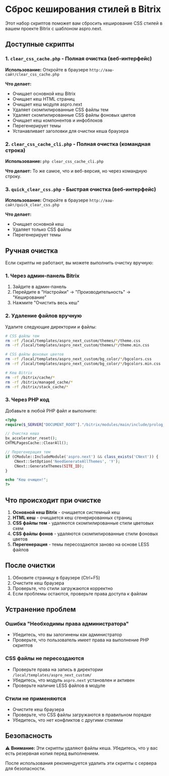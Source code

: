 # Сброс кеширования стилей в Bitrix

Этот набор скриптов поможет вам сбросить кеширование CSS стилей в вашем проекте Bitrix с шаблоном aspro.next.

## Доступные скрипты

### 1. `clear_css_cache.php` - Полная очистка (веб-интерфейс)
**Использование:** Откройте в браузере `http://ваш-сайт/clear_css_cache.php`

**Что делает:**
- Очищает основной кеш Bitrix
- Очищает кеш HTML страниц
- Очищает кеш модуля aspro.next
- Удаляет скомпилированные CSS файлы тем
- Удаляет скомпилированные CSS файлы фоновых цветов
- Очищает кеш компонентов и инфоблоков
- Перегенерирует темы
- Устанавливает заголовки для очистки кеша браузера

### 2. `clear_css_cache_cli.php` - Полная очистка (командная строка)
**Использование:** `php clear_css_cache_cli.php`

**Что делает:** То же самое, что и веб-версия, но через командную строку.

### 3. `quick_clear_css.php` - Быстрая очистка (веб-интерфейс)
**Использование:** Откройте в браузере `http://ваш-сайт/quick_clear_css.php`

**Что делает:**
- Очищает основной кеш
- Удаляет только CSS файлы
- Перегенерирует темы

## Ручная очистка

Если скрипты не работают, вы можете выполнить очистку вручную:

### 1. Через админ-панель Bitrix
1. Зайдите в админ-панель
2. Перейдите в "Настройки" → "Производительность" → "Кеширование"
3. Нажмите "Очистить весь кеш"

### 2. Удаление файлов вручную
Удалите следующие директории и файлы:

```bash
# CSS файлы тем
rm -rf /local/templates/aspro_next_custom/themes/*/theme.css
rm -rf /local/templates/aspro_next_custom/themes/*/theme.min.css

# CSS файлы фоновых цветов
rm -rf /local/templates/aspro_next_custom/bg_color/*/bgcolors.css
rm -rf /local/templates/aspro_next_custom/bg_color/*/bgcolors.min.css

# Кеш Bitrix
rm -rf /bitrix/cache/*
rm -rf /bitrix/managed_cache/*
rm -rf /bitrix/stack_cache/*
```

### 3. Через PHP код
Добавьте в любой PHP файл и выполните:

```php
<?php
require($_SERVER["DOCUMENT_ROOT"]."/bitrix/modules/main/include/prolog_before.php");

// Очистка кеша
bx_accelerator_reset();
CHTMLPagesCache::ClearAll();

// Перегенерация тем
if (CModule::IncludeModule('aspro.next') && class_exists('CNext')) {
    CNext::SetOption('NeedGenerateAllThemes', 'Y');
    CNext::GenerateThemes(SITE_ID);
}

echo "Кеш очищен!";
?>
```

## Что происходит при очистке

1. **Основной кеш Bitrix** - очищается системный кеш
2. **HTML кеш** - очищается кеш сгенерированных страниц
3. **CSS файлы тем** - удаляются скомпилированные стили цветовых схем
4. **CSS файлы фонов** - удаляются скомпилированные стили фоновых цветов
5. **Перегенерация** - темы пересоздаются заново на основе LESS файлов

## После очистки

1. Обновите страницу в браузере (Ctrl+F5)
2. Очистите кеш браузера
3. Проверьте, что стили загружаются корректно
4. Если проблемы остаются, проверьте права доступа к файлам

## Устранение проблем

### Ошибка "Необходимы права администратора"
- Убедитесь, что вы залогинены как администратор
- Проверьте, что пользователь имеет права на выполнение PHP скриптов

### CSS файлы не пересоздаются
- Проверьте права на запись в директории `/local/templates/aspro_next_custom/`
- Убедитесь, что модуль `aspro.next` установлен и активен
- Проверьте наличие LESS файлов в модуле

### Стили не применяются
- Очистите кеш браузера
- Проверьте, что CSS файлы загружаются в правильном порядке
- Убедитесь, что нет конфликтов с другими стилями

## Безопасность

⚠️ **Внимание:** Эти скрипты удаляют файлы кеша. Убедитесь, что у вас есть резервная копия перед выполнением.

После использования рекомендуется удалить эти скрипты с сервера для безопасности.
